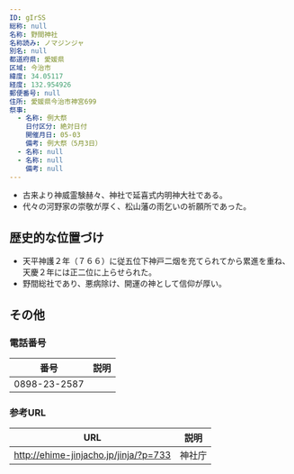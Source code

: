 ```yaml
---
ID: gIrSS
総称: null
名称: 野間神社
名称読み: ノマジンジャ
別名: null
都道府県: 愛媛県
区域: 今治市
緯度: 34.05117
経度: 132.954926
郵便番号: null
住所: 愛媛県今治市神宮699
祭事:
  - 名称: 例大祭
    日付区分: 絶対日付
    開催月日: 05-03
    備考: 例大祭（5月3日）
  - 名称: null
  - 名称: null
    備考: null
---
```


- 古来より神威霊験赫々、神社で延喜式内明神大社である。
- 代々の河野家の崇敬が厚く、松山藩の雨乞いの祈願所であった。

## 歴史的な位置づけ

- 天平神護２年（７６６）に従五位下神戸二烟を充てられてから累進を重ね、天慶２年には正二位に上らせられた。
- 野間総社であり、悪病除け、開運の神として信仰が厚い。

## その他

### 電話番号

| 番号         | 説明 |
| ------------ | ---- |
| 0898-23-2587 |      |

### 参考URL

| URL                                   | 説明   |
| ------------------------------------- | ------ |
| http://ehime-jinjacho.jp/jinja/?p=733 | 神社庁 |
